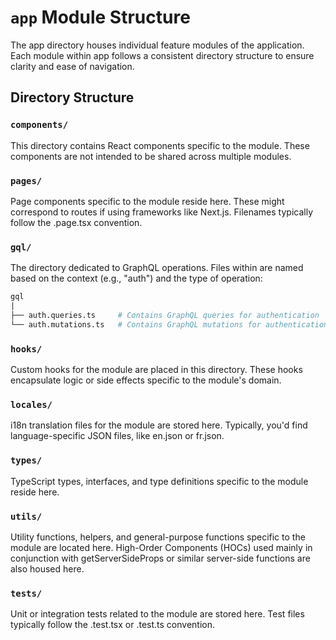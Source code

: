 # `app` Module Structure

The app directory houses individual feature modules of the application. Each module within app follows a consistent directory structure to ensure clarity and ease of navigation.

## Directory Structure

### `components/`

This directory contains React components specific to the module. These components are not intended to be shared across multiple modules.

### `pages/`

Page components specific to the module reside here. These might correspond to routes if using frameworks like Next.js. Filenames typically follow the .page.tsx convention.

### `gql/`

The directory dedicated to GraphQL operations. Files within are named based on the context (e.g., "auth") and the type of operation:

```graphql
gql
|
├── auth.queries.ts     # Contains GraphQL queries for authentication
└── auth.mutations.ts   # Contains GraphQL mutations for authentication
```

### `hooks/`

Custom hooks for the module are placed in this directory. These hooks encapsulate logic or side effects specific to the module's domain.

### `locales/`

i18n translation files for the module are stored here. Typically, you'd find language-specific JSON files, like en.json or fr.json.

### `types/`

TypeScript types, interfaces, and type definitions specific to the module reside here.

### `utils/`

Utility functions, helpers, and general-purpose functions specific to the module are located here. High-Order Components (HOCs) used mainly in conjunction with getServerSideProps or similar server-side functions are also housed here.

### `tests/`

Unit or integration tests related to the module are stored here. Test files typically follow the .test.tsx or .test.ts convention.
